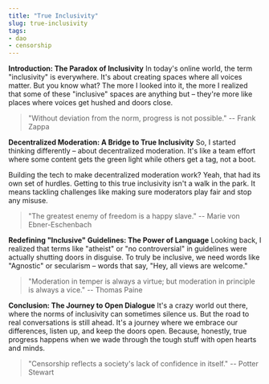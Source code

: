 ```yaml
---
title: "True Inclusivity"
slug: true-inclusivity
tags:
- dao
- censorship
---
```


**Introduction: The Paradox of Inclusivity**
In today's online world, the term "inclusivity" is everywhere.
It's about creating spaces where all voices matter.
But you know what? The more I looked into it, the more I realized that some of these "inclusive" spaces are anything but – they're more like places where voices get hushed and doors close.

> "Without deviation from the norm, progress is not possible." -- Frank Zappa

**Decentralized Moderation: A Bridge to True Inclusivity**
So, I started thinking differently – about decentralized moderation.
It's like a team effort where some content gets the green light while others get a tag, not a boot.

Building the tech to make decentralized moderation work? Yeah, that had its own set of hurdles.
Getting to this true inclusivity isn't a walk in the park. It means tackling challenges like making sure moderators play fair and stop any misuse.

> "The greatest enemy of freedom is a happy slave." -- Marie von Ebner-Eschenbach

**Redefining "Inclusive" Guidelines: The Power of Language**
Looking back, I realized that terms like "atheist" or "no controversial" in guidelines were actually shutting doors in disguise.
To truly be inclusive, we need words like "Agnostic" or secularism – words that say, "Hey, all views are welcome." 

> "Moderation in temper is always a virtue; but moderation in principle is always a vice." -- Thomas Paine

**Conclusion: The Journey to Open Dialogue**
It's a crazy world out there, where the norms of inclusivity can sometimes silence us. But the road to real conversations is still ahead.
It's a journey where we embrace our differences, listen up, and keep the doors open.
Because, honestly, true progress happens when we wade through the tough stuff with open hearts and minds.

> "Censorship reflects a society's lack of confidence in itself." -- Potter Stewart
